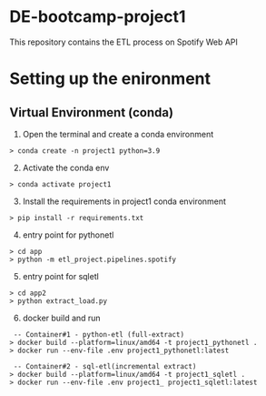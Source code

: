 # DE-bootcamp-project1
This repository contains the ETL process on Spotify Web API


# Setting up the enironment
## Virtual Environment (conda)
1. Open the terminal and create a conda environment
```
> conda create -n project1 python=3.9
```

2. Activate the conda env
```
> conda activate project1
```

3. Install the requirements in project1 conda environment
```
> pip install -r requirements.txt
```

4. entry point for pythonetl 
```
> cd app
> python -m etl_project.pipelines.spotify
```

5. entry point for sqletl
```
> cd app2
> python extract_load.py
```

6. docker build and run
```
 -- Container#1 - python-etl (full-extract)
> docker build --platform=linux/amd64 -t project1_pythonetl .
> docker run --env-file .env project1_pythonetl:latest

 -- Container#2 - sql-etl(incremental extract)
> docker build --platform=linux/amd64 -t project1_sqletl .
> docker run --env-file .env project1_ project1_sqletl:latest
```